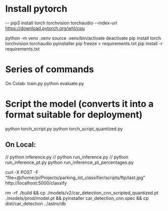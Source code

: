 # Install pytorch

-- pip3 install torch torchvision torchaudio --index-url https://download.pytorch.org/whl/cpu

python -m venv .venv
source .venv/bin/activate
deactivate
pip install torch torchvision torchaudio pyinstaller
pip freeze > requirements.txt
pip install -r requirements.txt

# Series of commands

On Colab:
train.py
python evaluate.py

# Script the model (converts it into a format suitable for deployment)
python torch_script.py
python torch_script_quantized.py

## On Local:
// python inference.py
// python run_inference.py
// python run_inference_pt.py
python run_inference_pt_percentages.py

curl -X POST -F "file=@/home/pi/Projects/parking_lot_classifier/scripts/ftp/last.jpg" http://localhost:5000/classify

rm -rf ./build && cp ./models/v2/car_detection_cnn_scripted_quantized.pt ./models/prod/model.pt && pyinstaller car_detection_cnn.spec && cp dist/car_detection ../astro/db
